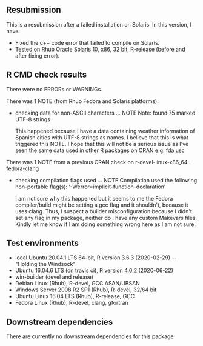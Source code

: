 ## Resubmission
This is a resubmission after a failed installation on Solaris.  In this version, I have:

* Fixed the c++ code error that failed to compile on Solaris.
* Tested on Rhub Oracle Solaris 10, x86, 32 bit, R-release (before and after fixing error).

## R CMD check results
There were no ERRORs or WARNINGs. 
   
There was 1 NOTE (from Rhub Fedora and Solaris platforms):

* checking data for non-ASCII characters ... NOTE
  Note: found 75 marked UTF-8 strings
  
  This happened because I have a data containing weather information of Spanish cities
  with UTF-8 strings as names. I believe that this is what triggered this NOTE. I hope 
  that this will not be a serious issue as I've seen the same data used in other R packages
  on CRAN e.g. fda.usc

There was 1 NOTE from a previous CRAN check on r-devel-linux-x86_64-fedora-clang

* checking compilation flags used ... NOTE
  Compilation used the following non-portable flag(s):
  ‘-Werror=implicit-function-declaration’

  I am not sure why this happened but it seems to me the Fedora compiler/build might be
  setting a gcc flag and it shouldn't, because it uses clang. Thus, I suspect a builder 
  misconfiguration because I didn't set any flag in my package, neither do I have any 
  custom Makevars files. Kindly let me know if I am doing something wrong here as I am
  not sure. 
  
## Test environments
* local Ubuntu 20.04.1 LTS 64-bit, R version 3.6.3 (2020-02-29) -- "Holding the Windsock"
* Ubuntu 16.04.6 LTS (on travis ci), R version 4.0.2 (2020-06-22)
* win-builder (devel and release)
* Debian Linux (Rhub), R-devel, GCC ASAN/UBSAN
* Windows Server 2008 R2 SP1 (Rhub), R-devel, 32/64 bit
* Ubuntu Linux 16.04 LTS (Rhub), R-release, GCC
* Fedora Linux (Rhub), R-devel, clang, gfortran

## Downstream dependencies
There are currently no downstream dependencies for this package
